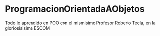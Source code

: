 # ProgramacionOrientadaAObjetos
Todo lo aprendido en POO con el mismisimo Profesor Roberto Tecla, en la gloriosisisima ESCOM
